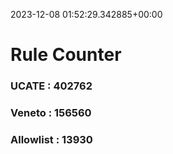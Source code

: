 2023-12-08 01:52:29.342885+00:00
# Rule Counter 
 ### UCATE : 402762

 ### Veneto : 156560

 ### Allowlist : 13930
